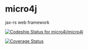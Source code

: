 # micro4j
jax-rs web framework

[ ![Codeship Status for micro4j/micro4j](https://codeship.com/projects/142e4c10-f9df-0133-a3d7-124ad23604b3/status?branch=master)](https://codeship.com/projects/151397)

[![Coverage Status](https://coveralls.io/repos/github/micro4j/micro4j/badge.svg?branch=master)](https://coveralls.io/github/micro4j/micro4j?branch=master)
